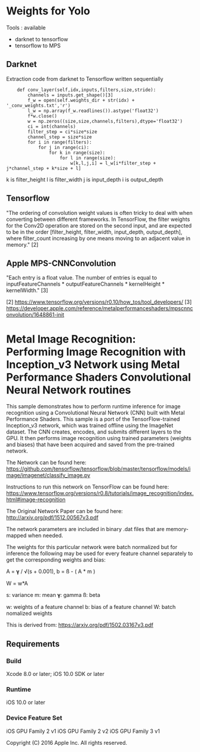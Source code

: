 
# Weights for Yolo

Tools :
available
* darknet to tensorflow
* tensorflow to MPS

## Darknet

Extraction code from darknet to Tensorflow written sequentially

```
	def conv_layer(self,idx,inputs,filters,size,stride):
		channels = inputs.get_shape()[3]
		f_w = open(self.weights_dir + str(idx) + '_conv_weights.txt','r')
		l_w = np.array(f_w.readlines()).astype('float32')
		f*w.close()
		w = np.zeros((size,size,channels,filters),dtype='float32')
		ci = int(channels)
		filter_step = ci*size*size
		channel_step = size*size
		for i in range(filters):
			for j in range(ci):
				for k in range(size):
					for l in range(size):
						w[k,l,j,i] = l_w[i*filter_step + j*channel_step + k*size + l]
```
k is filter_height
l is filter_width
j is input_depth
i is output_depth


## Tensorflow

"The ordering of convolution weight values is often tricky to deal
with when converting between different frameworks. In TensorFlow, the
filter weights for the Conv2D operation are stored on the second
input, and are expected to be in the order
[filter_height, filter_width, input_depth, output_depth], where
filter_count increasing by one means moving to an adjacent value in
memory." [2]


## Apple MPS-CNNConvolution

"Each entry is a float value. The number of entries is equal to
inputFeatureChannels * outputFeatureChannels * kernelHeight *
kernelWidth." [3]


[2] https://www.tensorflow.org/versions/r0.10/how_tos/tool_developers/
[3] https://developer.apple.com/reference/metalperformanceshaders/mpscnnconvolution/1648861-init



# Metal Image Recognition: Performing Image Recognition with Inception_v3 Network using Metal Performance Shaders Convolutional Neural Network routines

This sample demonstrates how to perform runtime inference for image recognition using a Convolutional Neural Network (CNN) built with Metal Performance Shaders. This sample is a port of the TensorFlow-trained Inception_v3 network, which was trained offline using the ImageNet dataset. The CNN creates, encodes, and submits different layers to the GPU. It then performs image recognition using trained parameters (weights and biases) that have been acquired and saved from the pre-trained network.

The Network can be found here:
https://github.com/tensorflow/tensorflow/blob/master/tensorflow/models/image/imagenet/classify_image.py

Instructions to run this network on TensorFlow can be found here:
https://www.tensorflow.org/versions/r0.8/tutorials/image_recognition/index.html#image-recognition

The Original Network Paper can be found here:
http://arxiv.org/pdf/1512.00567v3.pdf

The network parameters are included in binary .dat files that are memory-mapped when needed.

The weights for this particular network were batch normalized but for inference the following may be used for every feature channel separately to get the corresponding weights and bias:

A = 𝛄 / √(s + 0.001), b = ß - ( A * m )

W = w*A

s: variance
m: mean
𝛄: gamma
ß: beta

w: weights of a feature channel
b: bias of a feature channel
W: batch nomalized weights

This is derived from:
https://arxiv.org/pdf/1502.03167v3.pdf

## Requirements

### Build

Xcode 8.0 or later; iOS 10.0 SDK or later

### Runtime

iOS 10.0 or later

### Device Feature Set

iOS GPU Family 2 v1
iOS GPU Family 2 v2
iOS GPU Family 3 v1

Copyright (C) 2016 Apple Inc. All rights reserved.
